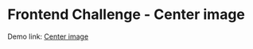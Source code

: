 # Frontend Challenge - Center image

Demo link: [Center image](https://frontendchallengereactlogoanimation.netlify.app)


